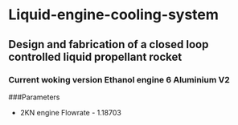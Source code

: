 # Liquid-engine-cooling-system
## Design and fabrication of a closed loop controlled liquid propellant rocket
### Current woking version Ethanol engine 6 Aluminium V2
###Parameters
- 2KN engine
Flowrate - 1.18703 


